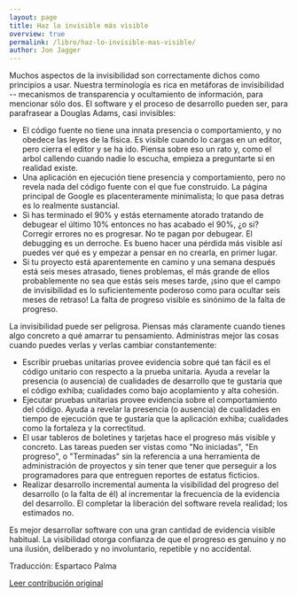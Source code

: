 ```yaml
---
layout: page
title: Haz lo invisible más visible
overview: true
permalink: /libro/haz-lo-invisible-mas-visible/
author: Jon Jagger
---
```


Muchos aspectos de la invisibilidad son correctamente dichos como principios a usar. Nuestra terminología es rica en metáforas de invisibilidad -- mecanismos de transparencia y ocultamiento de información, para mencionar sólo dos. El software y el proceso de desarrollo pueden ser, para parafrasear a Douglas Adams, casi invisibles:

* El código fuente no tiene una innata presencia o comportamiento, y no obedece las leyes de la física. Es visible cuando lo cargas en un editor, pero cierra el editor y se ha ido. Piensa sobre eso un rato y, como el arbol callendo cuando nadie lo escucha, empieza a preguntarte si en realidad existe.
* Una aplicación en ejecución tiene presencia y comportamiento, pero no revela nada del código fuente con el que fue construido. La página principal de Google es placenteramente minimalista; lo que pasa detras es lo realmente sustancial.
* Si has terminado el 90% y estás eternamente atorado tratando de debugear el último 10% entonces no has acabado el 90%, ¿o si? Corregir errores no es progresar. No te pagan por debugear. El debugging es un derroche. Es bueno hacer una pérdida más visible así puedes ver qué es y empezar a pensar en no crearla, en primer lugar.
* Si tu proyecto está aparentemente en camino y una semana después está seis meses atrasado, tienes problemas, el más grande de ellos  probablemente no sea que estás seis meses tarde, ¡sino que el campo de invisibilidad es lo suficientemente poderoso como para ocultar seis meses de retraso! La falta de progreso visible es sinónimo de la falta de progreso.

La invisibilidad puede ser peligrosa. Piensas más claramente cuando tienes algo concreto a qué amarrar tu pensamiento. Administras mejor las cosas cuando puedes verlas y verlas cambiar constantemente:

* Escribir pruebas unitarias provee evidencia sobre qué tan fácil es el código unitario con respecto a la prueba unitaria. Ayuda a revelar la presencia (o ausencia) de cualidades de desarrollo que te gustaría que el código exhiba; cualidades como bajo acoplamiento y alta cohesión.
* Ejecutar pruebas unitarias provee evidencia sobre el comportamiento del código. Ayuda a revelar la presencia (o ausencia) de cualidades en tiempo de ejecución que te gustaría que la aplicación exhiba; cualidades como la fortaleza y la correctitud.
* El usar tableros de boletines y tarjetas hace el progreso más visible y concreto. Las tareas pueden ser vistas como "No iniciadas", "En progreso", o "Terminadas" sin la referencia a una herramienta de administración de proyectos y sin tener que tener que perseguir a los programadores para que entreguen reportes de estatus ficticios.
* Realizar desarrollo incremental aumenta la visibilidad del progreso del desarrollo (o la falta de él) al incrementar la frecuencia de la evidencia del desarrollo. El completar la liberación del software revela realidad; los estimados no.

Es mejor desarrollar software con una gran cantidad de evidencia visible habitual. La visibilidad otorga confianza de que el progreso es genuino y no una ilusión, deliberado y no involuntario, repetible y no accidental.


Traducción: Espartaco Palma

[Leer contribución original](http://programmer.97things.oreilly.com/wiki/index.php/Make_the_Invisible_More_Visible)
